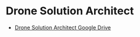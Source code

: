 # Drone Solution Architect

- [Drone Solution Architect Google Drive](https://drive.google.com/drive/folders/0B6h7kxp-oIy8VXp0Z29Va0lwYUE)
